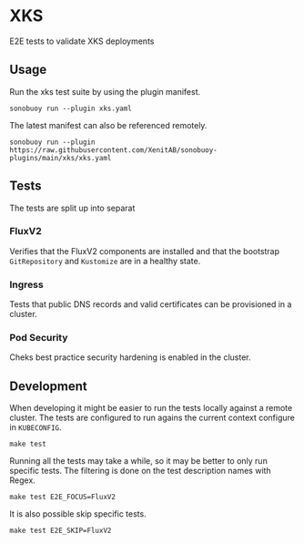 # XKS

E2E tests to validate XKS deployments

## Usage

Run the xks test suite by using the plugin manifest.
```shell
sonobuoy run --plugin xks.yaml
```

The latest manifest can also be referenced remotely.
```shell
sonobuoy run --plugin https://raw.githubusercontent.com/XenitAB/sonobuoy-plugins/main/xks/xks.yaml
```

## Tests

The tests are split up into separat

### FluxV2

Verifies that the FluxV2 components are installed and that the bootstrap `GitRepository` and `Kustomize` are in a healthy state.

### Ingress

Tests that public DNS records and valid certificates can be provisioned in a cluster.

### Pod Security

Cheks best practice security hardening is enabled in the cluster.

## Development

When developing it might be easier to run the tests locally against
a remote cluster. The tests are configured to run agains the current
context configure in `KUBECONFIG`.
```shell
make test
```

Running all the tests may take a while, so it may be better to only
run specific tests. The filtering is done on the test description
names with Regex.
```
make test E2E_FOCUS=FluxV2
```


It is also possible skip specific tests.
```shell
make test E2E_SKIP=FluxV2
```
